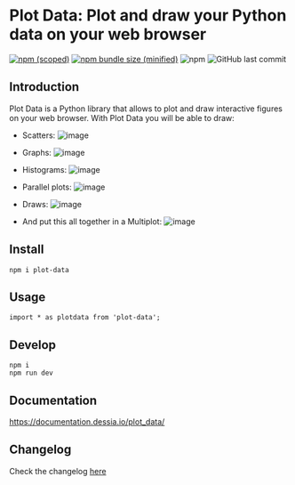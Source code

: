 # Plot Data: Plot and draw your Python data on your web browser
[![npm (scoped)](https://img.shields.io/npm/v/plot-data.svg)](https://www.npmjs.com/package/plot-data)
[![npm bundle size (minified)](https://img.shields.io/bundlephobia/min/plot-data.svg)](https://www.npmjs.com/package/plot-data)
![npm](https://img.shields.io/npm/dt/plot-data)
![GitHub last commit](https://img.shields.io/github/last-commit/Dessia-tech/plot_data)

## Introduction
Plot Data is a Python library that allows to plot and draw interactive figures on your web browser.
With Plot Data you will be able to draw:
- Scatters:
  ![image](https://github.com/Dessia-tech/plot_data/assets/106539650/1fb8af76-f6eb-46e6-9fe6-d0535a9d7034)

- Graphs:
  ![image](https://github.com/Dessia-tech/plot_data/assets/106539650/eef16371-0801-4165-919e-57e138d054e6)

- Histograms:
  ![image](https://github.com/Dessia-tech/plot_data/assets/106539650/f6da4f39-6d20-4a0f-8bcc-cff63fda0e8a)

- Parallel plots:
  ![image](https://github.com/Dessia-tech/plot_data/assets/106539650/c6c2b367-871c-400d-bb3e-a1042a454862)

- Draws:
  ![image](https://github.com/Dessia-tech/plot_data/assets/106539650/8c7f6767-1c81-45c6-8373-75e3b3d31923)

- And put this all together in a Multiplot:
  ![image](https://github.com/Dessia-tech/plot_data/assets/106539650/587a9e4e-4b9d-46de-be18-42f9bf918416)

## Install

```
npm i plot-data
```

## Usage

```
import * as plotdata from 'plot-data';
```

## Develop

```
npm i
npm run dev
```

## Documentation

https://documentation.dessia.io/plot_data/ <br>

## Changelog

Check the changelog [here](CHANGELOG.md)

